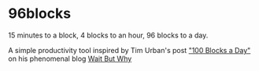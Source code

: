 # 96blocks

15 minutes to a block, 4 blocks to an hour, 96 blocks to a day.

A simple productivity tool inspired by Tim Urban's post ["100 Blocks a Day"](https://waitbutwhy.com/2016/10/100-blocks-day.html) on his phenomenal blog [Wait But Why](https://waitbutwhy.com/)
